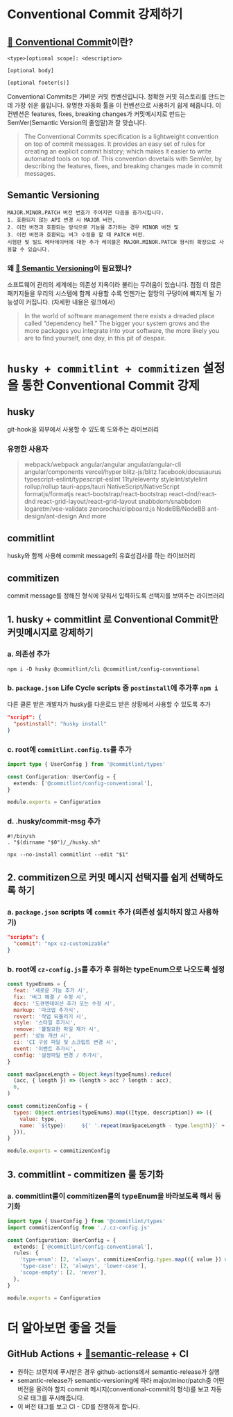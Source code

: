 # Conventional Commit 강제하기
## [🔗 Conventional Commit](https://www.conventionalcommits.org/en/v1.0.0/)이란?
```
<type>[optional scope]: <description>

[optional body]

[optional footer(s)]
```
Conventional Commits은 가벼운 커밋 컨벤션입니다. 정확한 커밋 히스토리를 만드는데 가장 쉬운 룰입니다. 유명한 자동화 툴을 이 컨벤션으로 사용하기 쉽게 해줍니다. 이 컨벤션은 features, fixes, breaking changes가 커밋메시지로 만드는 SemVer(Semantic Version의 줄임말)과 잘 맞습니다.

> The Conventional Commits specification is a lightweight convention on top of commit messages. It provides an easy set of rules for creating an explicit commit history; which makes it easier to write automated tools on top of. This convention dovetails with SemVer, by describing the features, fixes, and breaking changes made in commit messages.

## Semantic Versioning
```
MAJOR.MINOR.PATCH 버전 번호가 주어지면 다음을 증가시킵니다.
1. 호환되지 않는 API 변경 시 MAJOR 버전,
2. 이전 버전과 호환되는 방식으로 기능을 추가하는 경우 MINOR 버전 및
3. 이전 버전과 호환되는 버그 수정을 할 때 PATCH 버전.
시험판 및 빌드 메타데이터에 대한 추가 레이블은 MAJOR.MINOR.PATCH 형식의 확장으로 사용할 수 있습니다.
```
### 왜 [🔗 Semantic Versioning](https://semver.org/)이 필요했나?
소프트웨어 관리의 세계에는 의존성 지옥이라 불리는 두려움이 있습니다. 점점 더 많은 패키지들을 우리의 시스템에 함께 사용할 수록 언젠가는 절망의 구덩이에 빠지게 될 가능성이 커집니다. (자세한 내용은 링크에서)

>In the world of software management there exists a dreaded place called “dependency hell.” The bigger your system grows and the more packages you integrate into your software, the more likely you are to find yourself, one day, in this pit of despair.

# `husky + commitlint + commitizen` 설정을 통한 Conventional Commit 강제

## husky
git-hook을 외부에서 사용할 수 있도록 도와주는 라이브러리

### 유명한 사용자
> webpack/webpack
angular/angular
angular/angular-cli
angular/components
vercel/hyper
blitz-js/blitz
facebook/docusaurus
typescript-eslint/typescript-eslint
11ty/eleventy
stylelint/stylelint
rollup/rollup
tauri-apps/tauri
NativeScript/NativeScript
formatjs/formatjs
react-bootstrap/react-bootstrap
react-dnd/react-dnd
react-grid-layout/react-grid-layout
snabbdom/snabbdom
logaretm/vee-validate
zenorocha/clipboard.js
NodeBB/NodeBB
ant-design/ant-design
And more

## commitlint
husky와 함께 사용해 commit message의 유효성검사를 하는 라이브러리

## commitizen
commit message를 정해진 형식에 맞춰서 입력하도록 선택지를 보여주는 라이브러리

## 1. husky + commitlint 로 Conventional Commit만 커밋메시지로 강제하기

### a. 의존성 추가
```
npm i -D husky @commitlint/cli @commitlint/config-conventional
```

### b. `package.json` Life Cycle scripts 중 `postinstall`에 추가후 `npm i`
다른 클론 받은 개발자가 husky를 다운로드 받은 상황에서 사용할 수 있도록 추가
```json
"script": {
  "postinstall": "husky install"
}
```

### c. root에 `commitlint.config.ts`를 추가
```typescript
import type { UserConfig } from '@commitlint/types'

const Configuration: UserConfig = {
  extends: ['@commitlint/config-conventional'],
}

module.exports = Configuration

```

### d. .husky/commit-msg 추가
```shell
#!/bin/sh
. "$(dirname "$0")/_/husky.sh"

npx --no-install commitlint --edit "$1"
```

## 2. commitizen으로 커밋 메시지 선택지를 쉽게 선택하도록 하기

### a. `package.json` scripts 에 `commit` 추가 (의존성 설치하지 않고 사용하기)
```json
"scripts": {
  "commit": "npx cz-customizable"
}
```

### b. root에 `cz-config.js`를 추가 후 원하는 typeEnum으로 나오도록 설정
```javascript
const typeEnums = {
  feat: '새로운 기능 추가 시',
  fix: '버그 해결 / 수정 시',
  docs: '도큐멘테이션 추가 또는 수정 시',
  markup: '마크업 추가시',
  revert: '작업 되돌리기 시',
  style: '스타일 추가시',
  remove: '불필요한 파일 제거 시',
  perf: '성능 개선 시',
  ci: 'CI 구성 파일 및 스크립트 변경 시',
  event: '이벤트 추가시',
  config: '설정파일 변경 / 추가시',
}

const maxSpaceLength = Object.keys(typeEnums).reduce(
  (acc, { length }) => (length > acc ? length : acc),
  0,
)

const commitizenConfig = {
  types: Object.entries(typeEnums).map(([type, description]) => ({
    value: type,
    name: `${type}:     ${' '.repeat(maxSpaceLength - type.length)}` + description,
  })),
}

module.exports = commitizenConfig
```


## 3. commitlint - commitizen 룰 동기화

### a. commitlint룰이 commitizen룰의 typeEnum을 바라보도록 해서 동기화
```typescript
import type { UserConfig } from '@commitlint/types'
import commitizenConfig from './.cz-config.js'

const Configuration: UserConfig = {
  extends: ['@commitlint/config-conventional'],
  rules: {
    'type-enum': [2, 'always', commitizenConfig.types.map(({ value }) => value)],
    'type-case': [2, 'always', 'lower-case'],
    'scope-empty': [2, 'never'],
  },
}

module.exports = Configuration

```

# 더 알아보면 좋을 것들
## GitHub Actions + [🔗semantic-release](https://semantic-release.gitbook.io/semantic-release/) + CI
- 원하는 브랜치에 푸시받은 경우 github-actions에서 semantic-release가 실행
- semantic-release가 semantic-versioning에 따라 major/minor/patch중 어떤 버전을 올려야 할지 commit 메시지(conventional-commit의 형식)를 보고 자동으로 태그를 푸시해줍니다.
- 이 버전 태그를 보고 CI - CD를 진행하게 합니다.
